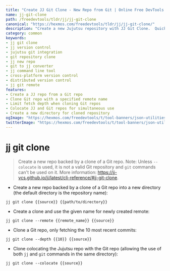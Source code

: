 ```yaml
---
title: "Create JJ Git Clone - New Repo from Git | Online Free DevTools by Hexmos"
name: jj-git-clone
path: /freedevtools/tldr/jj/jj-git-clone
canonical: "https://hexmos.com/freedevtools/tldr/jj/jj-git-clone/"
description: "Create a new Jujutsu repository with JJ Git Clone.  Quickly establish a JJ repo backed by a Git repo for enhanced version control. Free online tool, no registration required."
category: common
keywords:
- jj git clone
- jj version control
- jujutsu git integration
- git repository clone
- jj new repo
- git to jj converter
- jj command line tool
- cross-platform version control
- distributed version control
- jj git remote
features:
- Create a JJ repo from a Git repo
- Clone Git repo with a specified remote name
- Limit fetch depth when cloning Git repos
- Colocate JJ and Git repos for simultaneous use
- Create a new directory for cloned repository
ogImage: "https://hexmos.com/freedevtools/t/tool-banners/json-utilities-banner.png"
twitterImage: "https://hexmos.com/freedevtools/t/tool-banners/json-utilities-banner.png"
---
```


# jj git clone

> Create a new repo backed by a clone of a Git repo.
> Note: Unless `--colocate` is used, it is not a valid Git repository and `git` commands can't be used on it.
> More information: <https://jj-vcs.github.io/jj/latest/cli-reference/#jj-git-clone>.

- Create a new repo backed by a clone of a Git repo into a new directory (the default directory is the repository name):

`jj git clone {{source}} {{path/to/directory}}`

- Create a clone and use the given name for newly created remote:

`jj git clone --remote {{remote_name}} {{source}}`

- Clone a Git repo, only fetching the 10 most recent commits:

`jj git clone --depth {{10}} {{source}}`

- Clone colocating the Jujutsu repo with the Git repo (allowing the use of both `jj` and `git` commands in the same directory):

`jj git clone --colocate {{source}}`
